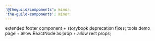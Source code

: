 ```yaml
---
'@theguild/components': minor
'the-guild-components': minor
---
```


extended footer component + storybook deprecation fixes;
tools demo page + allow ReactNode as prop + allow rest props;
